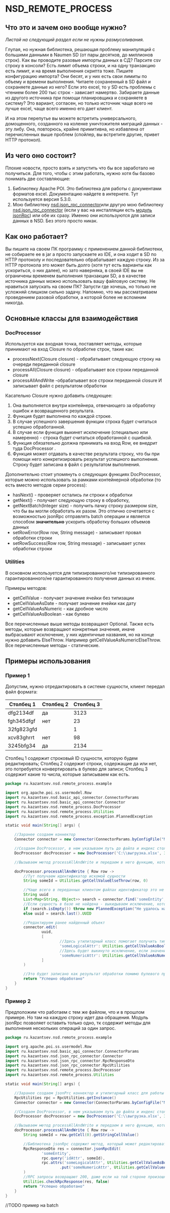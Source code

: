 # NSD_REMOTE_PROCESS

## Что это и зачем оно вообще нужно?

*Листай на следующий раздел если не нужны размусоливания.*

Глупая, но нужная библиотека, решающая проблему манипуляций с большими данными в Naumen SD (от пары десятков, до миллионов строк).
Как вы проводите разовые импорты данных в СД? 
Парсите csv строку в консоли? Есть лимит объема строки, и на одну транзакцию есть лимит, и на время выполнения скрипта тоже.
Пишите конфигурацию импорта? Они бесят, и у них есть свои лимиты по объему и времени выполнения.
Читаете сохраненный в SD файл и сохраняете данные из него? Если это excel, то у SD есть проблемы с чтением более 200 тыс строк - зависает намертво. 
Забираете данные из другого источника при помощи планировщика и сохраняете в систему? Это вариант, согласен, но только источник чаще всего не лучше excel, чаще всего именно его дает клиент.

И на этом перепутье вы можете встретить универсального, домощенного, созданного на коленке уничтожителя миграций данных - эту либу.
Она, повторюсь, крайне примитивна, но избавлена от перечисленных выше проблем (спойлер, вы встретите другие, привет HTTP протокол).

## Из чего оно состоит?

Плохие новости, просто взять и запустить что бы все заработало не получиться. 
Для того, чтобы с этим работать, нужно хотя бы базово понимать две составляющие:
1. Библиотеку Apache POI. Это библиотека для работы с документами форматов excel. Документацию найдете в интернете. Тут используется версия 5.3.0.
2. Мою библиотеку [nsd.json_rpc_connector](https://github.com/exeki/nsd.json_rpc_connector)или другую мою библиотеку [nsd.json_rpc_connector](https://github.com/exeki/nsd.json_rpc_connector) (если у вас на инсталляции есть [модуль jsonRpc](https://github.com/exeki/ru.itsm365.jsonRpc_doc)) или обе их сразу. Именно они используются для записи данных в NSD.
Без этого просто никак. 
## Как оно работает?

Вы пишите на своем ПК программу с применением данной библиотеки, не собираете ее в jar а просто запускаете из IDE, и она ходит в SD по HTTP протоколу и последовательно обрабатывает каждую строку. 
Из за HTTP протокола это может быть долго (хотя тут есть варианты как ускориться, о них далее), но зато наверняка, в своей IDE вы не ограничены временем выполнения транзакции SD, а в качестве источника данных можно использовать вашу файловую систему. 
Не нравиться запускать на своем ПК? Запусти где хочешь, но только не усложняй слишком сильно задачу. Напомню, что мы рассматриваем проведением разовой обработки, а которой более не вспомним никогда. 

## Основные классы для взаимодействия

### DocProcessor

Используется как входная точка, поставляет методы, которые принимают на вход Closure по обработке строк, такие как:
- processNext(Closure closure) - обрабатывает следующую строку на очереди переданной closure
- processAll(Closure closure) - обрабатывает все строки переданной closure
- processAllAndWrite -обрабатывает все строки переданной closure И записывает файл с результатом обработки

Касательно Closure нужно добавить следующее: 

1. Она выполняется внутри контейнера, отвечающего за обработку ошибок и возвращенного результата. 
2. Функция будет выполнена по каждой строке.
3. В случае успешного завершения функции строка будет считаться успешно обработанной. 
4. В случае если функция выкинет исключение (специально или намеренно) - строка будет считаться обработанной с ошибкой.  
5. Функция обязательно должна принимать на вход Row, ее внедрит туда DocProcessor .
6. Функция может отдавать в качестве результата строку, что бы при помощи него конкретизировать результат успешного выполнения. Строку будет записана в файл с результатом выполнения.

Дополнительно стоит упомянуть о следующих функциях DocProcessor, которые можно использовать за рамками контейнерной обработки (то есть вместо методов серии process):

- hasNext() - проверяет остались ли строки к обработки
- getNext() - получает следующую строку в обработку,
- getNextBatch(Integer size) - получить пачку строку размером size, что бы вы могли обработать их разом. Это отлично сочетается с возможностью jsonRpc отправлять batch операции и является способом **значительно** ускорить обработку больших объемов данных
- setRowError(Row row,  String message) - записывает провал обработки строки
- setRowSuccess(Row row, String message) - записывает успех обработки строки

### Utilities

В основном используется для типизированного/не типизированного гарантированного/не гарантированного получения данных из ячеек.

Примеры методов:
- getCellValue - получает значение ячейки без типизации
- getCellValueAsDate - получает значение ячейки как дату 
- getCellValueAsNumeric - как дробное число
- getCellValueAsBoolean - как булево

Все перечисленные выше методы возвращают Optional.
Также есть методы, которые возвращают конкретные значения, иначе выбрасывают исключение, у них идентичные названия, но на конце нужно добавить ElseThrow. Например getCellValueAsNumericElseThrow.
Все перечисленные методы - статические. 

## Примеры использования
### Пример 1

Допустим, нужно отредактировать в системе сущности, клиент передал файл формата:

| Столбец 1  | Столбец 2 | Столбец 3 |
| ---------- | --------- | --------- |
| dfg2134df  | да        | 3123      |
| fgh345dfgf | нет       | 23        |
| 32fg823gfd |           | 1         |
| xcv83ghrrt | нет       | 98        |
| 3245bfg34  | да        | 2134      |

Столбец 1 содержит строковый ID сущности, которую будем редактировать;
Столбец 2 содержит строки, содержащие да или нет, это потребуется конвертировать в булево для записи;
Столбец 3 содержит какие то числа, которые записываем как есть.

```groovy
package ru.kazantsev.nsd.remote_process.example

import org.apache.poi.ss.usermodel.Row
import ru.kazantsev.nsd.basic_api_connector.ConnectorParams
import ru.kazantsev.nsd.basic_api_connector.Connector
import ru.kazantsev.nsd.remote_process.DocProcessor
import ru.kazantsev.nsd.remote_process.Utilities
import ru.kazantsev.nsd.remote_process.exception.PlannedException

static void main(String[] args) {

    //Заранее создаем коннектор
    Connector connector = new Connector(ConnectorParams.byConfigFile("MY_INSTALLATION_ID"))

    //Создаем DocProcessor, в нем указываем путь до файла и индекс столбца, куда будет записываться результат обработки
    DocProcessor docProcessor = new DocProcessor('C:\\выгрузка.xlsx', 3)

    //Вызываем метод processAllAndWrite и передаем в него функцию, которая будет выполнена по каждой строке.

    docProcessor.processAllAndWrite { Row row ->
        //Тут получаем идентификатор искомой сущности
        String someId = Utilities.getCellValueElseThrow(row, 0)

        //Чаще всего в переданных клиентом файлах идентификатор это не UUID, по этому проводим поиск сущности
        String uuid
        List<Map<String, Object>> search = connector.find('someEntity', ['idAttr': someId], ['UUID'])
        //Если сущность в базе не найдена - выкидываем исключение, которое обработчик запишет в файл результата
        if (search.isEmpty()) throw new PlannedException("Не удалось найти сущность с ID ${someId}")
        else uuid = search.last().UUID

        //Редактируем ранее найденный объект
        connector.edit(
                uuid,
                [
                        //Здесь утилитарный класс помогает получить типизированное значение
                        'someLogicalAttr': Utilities.getCellValueAsBoolean(row, 1, null).orElse(null),
                        //Здесь будет выкинуто исключение, если значение в документе отсутствует
                        'someNumericAttr': Utilities.getCellValueAsNumericElseThrow(row, 2)
                ]
        )

        //Это будет записано как результат обработки помимо булевого признака
        return "Успешно обработано"
    }
}
```

### Пример 2

Предположим что работаем с тем же файлом, что и в прошлом примере. 
Но там на каждую строку идет два обращения. Модуль jsonRpc позволяет оставить только одно, тк содержит методы для выполнения нескольких операций за один запрос. 

```groovy
package ru.kazantsev.nsd.remote_process.example

import org.apache.poi.ss.usermodel.Row
import ru.kazantsev.nsd.basic_api_connector.ConnectorParams
import ru.kazantsev.nsd.json_rpc_connector.Connector
import ru.kazantsev.nsd.json_rpc_connector.RpcResponseDto
import ru.kazantsev.nsd.json_rpc_connector.RpcUtilities
import ru.kazantsev.nsd.remote_process.DocProcessor
import ru.kazantsev.nsd.remote_process.Utilities

static void main(String[] args) {

    //Заранее создаем jsonPrc коннектор и утилитарный класс для работы с rpc модулем
    RpcUtilities rpc = RpcUtilities.getInstance()
    Connector connector = new Connector(ConnectorParams.byConfigFile("MY_INSTALLATION_ID"))

    //Создаем DocProcessor, в нем указываем путь до файла и индекс столбца, куда будет записываться результат обработки
    DocProcessor docProcessor = new DocProcessor('C:\\выгрузка.xlsx', 3)

    //Вызываем метод processAllAndWrite и передаем в него функцию, которая будет выполнена по каждой строке.
    docProcessor.processAllAndWrite { Row row ->
        String someId = row.getCell(0).getStringCellValue()

        //Библиотека jsonRpc содержит метод, который может редактировать объекты по условию
        RpcResponseDto res = connector.jsonRpcEdit(
                'someEntity',
                rpc.query('idAttr', someId),
                rpc.attrs('someLogicalAttr', Utilities.getCellValueAsBoolean(row, 1, null).orElse(null))
                        .put('someNumericAttr', Utilities.getCellValueAsNumericElseThrow(row, 2))
        )
        //RPC запросы возвращают 200, даже если на той стороне произошла ошибка. Этот метод выкинет исключение если в теле ответа есть сообщение об ошибке
        Utilities.checkRpcResponse(res, false)
        return "Успешно обработано"
    }
}

```

//TODO пример на batch
